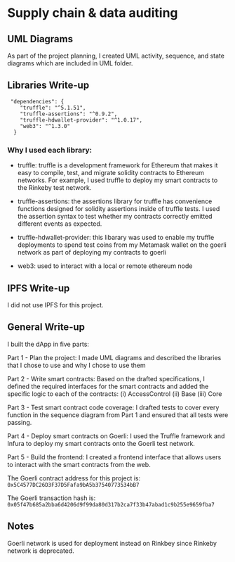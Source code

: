 # Supply chain & data auditing

## UML Diagrams

As part of the project planning, I created UML activity, sequence, and state diagrams which are included in UML folder.

## Libraries Write-up

```
 "dependencies": {
    "truffle": "^5.1.51",
    "truffle-assertions": "^0.9.2",
    "truffle-hdwallet-provider": "^1.0.17",
    "web3": "^1.3.0"
  }
```

### Why I used each library:

- truffle: truffle is a development framework for Ethereum that makes it easy to compile, test, and migrate solidity contracts to Ethereum networks. For example, I used truffle to deploy my smart contracts to the Rinkeby test network.

- truffle-assertions: the assertions library for truffle has convenience functions designed for solidity assertions inside of truffle tests. I used the assertion syntax to test whether my contracts correctly emitted different events as expected.

- truffle-hdwallet-provider: this libarary was used to enable my truffle deployments to spend test coins from my Metamask wallet on the goerli network as part of deploying my contracts to goerli

- web3: used to interact with a local or remote ethereum node

## IPFS Write-up
I did not use IPFS for this project.

## General Write-up

I built the dApp in five parts:

Part 1 - Plan the project: I made UML diagrams and described the libraries that I chose to use and why I chose to use them

Part 2 - Write smart contracts: Based on the drafted specifications, I defined the required interfaces for the smart contracts and added the specific logic to each of the contracts: (i) AccessControl (ii) Base (iii) Core

Part 3 - Test smart contract code coverage: I drafted tests to cover every function in the sequence diagram from Part 1 and ensured that all tests were passing.

Part 4 - Deploy smart contracts on Goerli: I used the Truffle framework and Infura to deploy my smart contracts onto the Goerli test network.

Part 5 - Build the frontend: I created a frontend interface that allows users to interact with the smart contracts from the web.

The Goerli contract address for this project is: `0x5C4577DC26D3F37D5Fafa9bA5b37540773534bB7`

The Goerli transaction hash is: `0x05f47b685a2bba6d4206d9f99da80d317b2ca7f33b47abad1c9b255e9659fba7`

## Notes

Goerli network is used for deployment instead on Rinkbey since Rinkeby network is deprecated.



